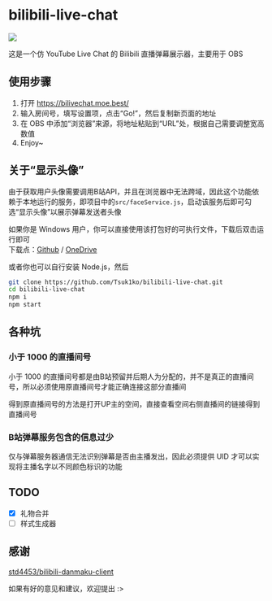# bilibili-live-chat
![](https://i.loli.net/2019/02/13/5c638e21ad91a.gif)

这是一个仿 YouTube Live Chat 的 Bilibili 直播弹幕展示器，主要用于 OBS

## 使用步骤
1. 打开 https://bilivechat.moe.best/
2. 输入房间号，填写设置项，点击“Go!”，然后复制新页面的地址
3. 在 OBS 中添加“浏览器”来源，将地址粘贴到“URL”处，根据自己需要调整宽高数值
4. Enjoy~

## 关于“显示头像”
由于获取用户头像需要调用B站API，并且在浏览器中无法跨域，因此这个功能依赖于本地运行的服务，即项目中的`src/faceService.js`，启动该服务后即可勾选“显示头像”以展示弹幕发送者头像

如果你是 Windows 用户，你可以直接使用该打包好的可执行文件，下载后双击运行即可  
下载点：[Github](https://github.com/Tsuk1ko/bilibili-live-chat/releases/download/v1.1.1/BilibiliFaceService.exe) / [OneDrive](https://files.lolico.moe/show/my%20project/BilibiliFaceService.exe)

或者你也可以自行安装 Node.js，然后
```bash
git clone https://github.com/Tsuk1ko/bilibili-live-chat.git
cd bilibili-live-chat
npm i
npm start
```

## 各种坑
### 小于 1000 的直播间号
小于 1000 的直播间号都是由B站预留并后期人为分配的，并不是真正的直播间号，所以必须使用原直播间号才能正确连接这部分直播间

得到原直播间号的方法是打开UP主的空间，直接查看空间右侧直播间的链接得到直播间号

### B站弹幕服务包含的信息过少
仅与弹幕服务器通信无法识别弹幕是否由主播发出，因此必须提供 UID 才可以实现将主播名字以不同颜色标识的功能

## TODO
- [x] 礼物合并
- [ ] 样式生成器

## 感谢
[std4453/bilibili-danmaku-client](https://github.com/std4453/bilibili-danmaku-client)

如果有好的意见和建议，欢迎提出 :>
